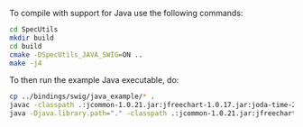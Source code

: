 
To compile with support for Java use the following commands:
```bash
cd SpecUtils
mkdir build
cd build
cmake -DSpecUtils_JAVA_SWIG=ON ..
make -j4
```

To then run the example Java executable, do:
```bash
cp ../bindings/swig/java_example/* .
javac -classpath .:jcommon-1.0.21.jar:jfreechart-1.0.17.jar:joda-time-2.9.jar *.java gov/sandia/specutils/*.java
java -Djava.library.path="." -classpath .:jcommon-1.0.21.jar:jfreechart-1.0.17.jar:joda-time-2.9.jar Main
```
